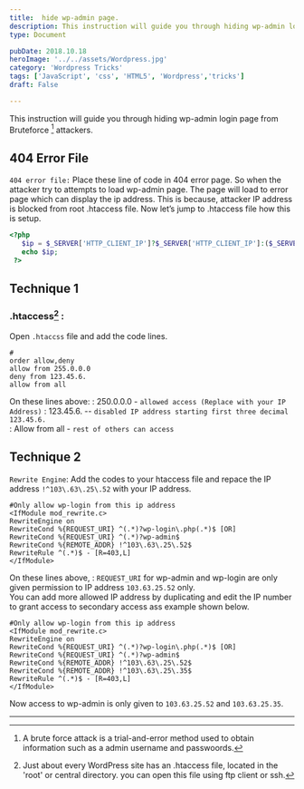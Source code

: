```yaml
---
title:	hide wp-admin page.
description: This instruction will guide you through hiding wp-admin login page from Bruteforce attackers.
type: Document

pubDate: 2018.10.18
heroImage: '../../assets/Wordpress.jpg'
category: 'Wordpress Tricks'
tags: ['JavaScript', 'css', 'HTML5', 'Wordpress','tricks']
draft: False

---
```

This instruction will guide you through hiding wp-admin login page from Bruteforce [^1] attackers.
## 404 Error File

`404 error file:`
Place these line of code in 404 error page. So when the attacker try to attempts to load wp-admin page. The page will load to error page which can display the ip address.
This is because, attacker IP address is blocked from root .htaccess file. 
Now let’s jump to .htaccess file how this is setup.

```php
<?php 
   $ip = $_SERVER['HTTP_CLIENT_IP']?$_SERVER['HTTP_CLIENT_IP']:($_SERVER['HTTP_X_FORWARDE‌​D_FOR']?$_SERVER['HTTP_X_FORWARDED_FOR']:$_SERVER['REMOTE_ADDR']);
   echo $ip;
 ?>

```
## Technique 1
### .htaccess[^2] :
Open  `.htaccss` file and add the code lines. 
```
#
order allow,deny
allow from 255.0.0.0
deny from 123.45.6.
allow from all

```
On these lines above:
: 250.0.0.0 - `allowed access (Replace with your IP Address)` 
: 123.45.6. -- `disabled IP address starting first three decimal 123.45.6.`  
: Allow from all - `rest of others can access`  

  

## Technique 2
`Rewrite Engine`: Add the codes to your htaccess file and repace the IP address `!^103\.63\.25\.52` with your IP address. 
```
#Only allow wp-login from this ip address
<IfModule mod_rewrite.c>
RewriteEngine on
RewriteCond %{REQUEST_URI} ^(.*)?wp-login\.php(.*)$ [OR]
RewriteCond %{REQUEST_URI} ^(.*)?wp-admin$
RewriteCond %{REMOTE_ADDR} !^103\.63\.25\.52$
RewriteRule ^(.*)$ - [R=403,L]
</IfModule>

```
On these lines above,
: `REQUEST_URI` for wp-admin and wp-login are only given permission to IP address `103.63.25.52` only.  
 You can add more allowed IP address by duplicating and edit the IP number to grant access to secondary access ass example shown below.

```
#Only allow wp-login from this ip address
<IfModule mod_rewrite.c>
RewriteEngine on
RewriteCond %{REQUEST_URI} ^(.*)?wp-login\.php(.*)$ [OR]
RewriteCond %{REQUEST_URI} ^(.*)?wp-admin$
RewriteCond %{REMOTE_ADDR} !^103\.63\.25\.52$
RewriteCond %{REMOTE_ADDR} !^103\.63\.25\.35$
RewriteRule ^(.*)$ - [R=403,L]
</IfModule>

```
Now access to wp-admin is only given to `103.63.25.52` and `103.63.25.35`.
  
  
  --------------------------------------

[^1]: A brute force attack is a trial-and-error method used to obtain information such as a admin username and passwoords.
[^2]: Just about every WordPress site has an .htaccess file, located in the 'root' or central directory. you can open this file using ftp client or ssh.